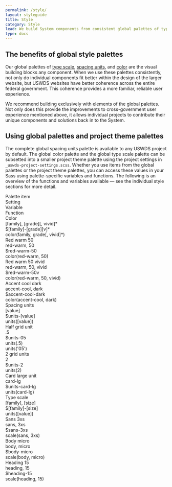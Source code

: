 ```yaml
---
permalink: /style/
layout: styleguide
title: Style
category: Style
lead: We build System components from consistent global palettes of type scale, spacing units, and color. Your project’s custom theme palette provides a subset of the global palettes tailored to your project’s needs.
type: docs
---
```


## The benefits of global style palettes

<p>Our global palettes of <a href="{{ site.baseurl }}/style/type-scale/">type scale</a>, <a href="{{ site.baseurl }}/style/spacing-units/">spacing units</a>, and <a href="{{ site.baseurl }}/style/color/">color</a> are the visual building blocks any component. When we use these palettes consistently, not only do individual components fit better within the design of the larger website, but USWDS websites have better coherence across the entire federal government. This coherence provides a more familiar, reliable user experience.</p>

We recommend building exclusively with elements of the global palettes. Not only does this provide the improvements to cross-government user experience mentioned above, it allows individual projects to contribute their unique components and solutions back in to the System.

## Using global palettes and project theme palettes

The complete global spacing units palette is available to any USWDS project by default. The global color palette and the global type scale palette can be subsetted into a smaller project theme palette using the project settings in `_uswds-project-settings.scss`. Whether you use items from the global palettes or the project theme palettes, you can access these values in your Sass using palette-specific variables and functions. The following is an overview of the functions and variables available — see the individual style sections for more detail.

<div class="grid-row font-sans-3xs text-bold border-bottom border-base-light padding-bottom-05">
  <div class="grid-col-2">Palette item</div>
  <div class="grid-col-3">Setting</div>
  <div class="grid-col-3">Variable</div>
  <div class="grid-col-4">Function</div>
</div>
<div class="grid-row font-sans-3xs padding-y-05 border-bottom border-base-light text-bold margin-top-2">
  <div class="grid-col-2 font-sans-3xs">Color</div>
  <div class="grid-col-3">[family], [grade][, vivid]*</div>
  <div class="grid-col-3">$[family]-[grade][v]*</div>
  <div class="grid-col-4">color(family, grade[, vivid]*)</div>
</div>
<div class="grid-row font-mono-2xs padding-y-05 border-bottom border-base-light">
  <div class="grid-col-2 font-sans-2xs">Red warm 50</div>
  <div class="grid-col-3">red-warm, 50</div>
  <div class="grid-col-3">$red-warm-50</div>
  <div class="grid-col-4">color(red-warm, 50)</div>
</div>
<div class="grid-row font-mono-2xs padding-y-05 border-bottom border-base-light">
  <div class="grid-col-2 font-sans-2xs">Red warm 50 vivid</div>
  <div class="grid-col-3">red-warm, 50, vivid</div>
  <div class="grid-col-3">$red-warm-50v</div>
  <div class="grid-col-4">color(red-warm, 50, vivid)</div>
</div>
<div class="grid-row font-mono-2xs padding-y-05 border-bottom border-base-light">
  <div class="grid-col-2 font-sans-2xs">Accent cool dark</div>
  <div class="grid-col-3">accent-cool, dark</div>
  <div class="grid-col-3">$accent-cool-dark</div>
  <div class="grid-col-4">color(accent-cool, dark)</div>
</div>

<div class="grid-row font-sans-3xs padding-y-05 border-bottom border-base-light text-bold margin-top-2">
  <div class="grid-col-2 font-sans-3xs">Spacing units</div>
  <div class="grid-col-3">[value]</div>
  <div class="grid-col-3">$units-[value]</div>
  <div class="grid-col-4">units([value])</div>
</div>
<div class="grid-row font-mono-2xs padding-y-05 border-bottom border-base-light">
  <div class="grid-col-2 font-sans-2xs">Half grid unit</div>
  <div class="grid-col-3">.5</div>
  <div class="grid-col-3">$units-05</div>
  <div class="grid-col-4">units(.5)<br/><span class="display-inline-block padding-top-05">units('05')</span></div>
</div>
<div class="grid-row font-mono-2xs padding-y-05 border-bottom border-base-light">
  <div class="grid-col-2 font-sans-2xs">2 grid units</div>
  <div class="grid-col-3">2</div>
  <div class="grid-col-3">$units-2</div>
  <div class="grid-col-4">units(2)</div>
</div>
<div class="grid-row font-mono-2xs padding-y-05 border-bottom border-base-light">
  <div class="grid-col-2 font-sans-2xs">Card large unit</div>
  <div class="grid-col-3">card-lg</div>
  <div class="grid-col-3">$units-card-lg</div>
  <div class="grid-col-4">units(card-lg)</div>
</div>

<div class="grid-row font-sans-3xs padding-y-05 border-bottom border-base-light text-bold margin-top-2">
  <div class="grid-col-2 font-sans-3xs">Type scale</div>
  <div class="grid-col-3">[family], [size]</div>
  <div class="grid-col-3">$[family]-[size]</div>
  <div class="grid-col-4">units([value])</div>
</div>
<div class="grid-row font-mono-2xs padding-y-05 border-bottom border-base-light">
  <div class="grid-col-2 font-sans-2xs">Sans 3xs</div>
  <div class="grid-col-3">sans, 3xs</div>
  <div class="grid-col-3">$sans-3xs</div>
  <div class="grid-col-4">scale(sans, 3xs)</div>
</div>
<div class="grid-row font-mono-2xs padding-y-05 border-bottom border-base-light">
  <div class="grid-col-2 font-sans-2xs">Body micro</div>
  <div class="grid-col-3">body, micro</div>
  <div class="grid-col-3">$body-micro</div>
  <div class="grid-col-4">scale(body, micro)</div>
</div>
<div class="grid-row font-mono-2xs padding-y-05 border-bottom border-base-light">
  <div class="grid-col-2 font-sans-2xs">Heading 15</div>
  <div class="grid-col-3">heading, 15</div>
  <div class="grid-col-3">$heading-15</div>
  <div class="grid-col-4">scale(heading, 15)</div>
</div>
